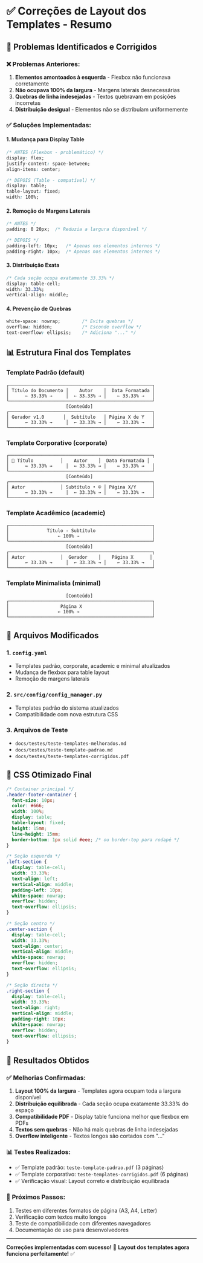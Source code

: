 # ✅ Correções de Layout dos Templates - Resumo

## 🎯 Problemas Identificados e Corrigidos

### ❌ **Problemas Anteriores:**
1. **Elementos amontoados à esquerda** - Flexbox não funcionava corretamente
2. **Não ocupava 100% da largura** - Margens laterais desnecessárias
3. **Quebras de linha indesejadas** - Textos quebravam em posições incorretas
4. **Distribuição desigual** - Elementos não se distribuíam uniformemente

### ✅ **Soluções Implementadas:**

#### 1. **Mudança para Display Table**
```css
/* ANTES (Flexbox - problemático) */
display: flex;
justify-content: space-between;
align-items: center;

/* DEPOIS (Table - compatível) */
display: table;
table-layout: fixed;
width: 100%;
```

#### 2. **Remoção de Margens Laterais**
```css
/* ANTES */
padding: 0 20px;  /* Reduzia a largura disponível */

/* DEPOIS */
padding-left: 10px;   /* Apenas nos elementos internos */
padding-right: 10px;  /* Apenas nos elementos internos */
```

#### 3. **Distribuição Exata**
```css
/* Cada seção ocupa exatamente 33.33% */
display: table-cell;
width: 33.33%;
vertical-align: middle;
```

#### 4. **Prevenção de Quebras**
```css
white-space: nowrap;        /* Evita quebras */
overflow: hidden;           /* Esconde overflow */
text-overflow: ellipsis;    /* Adiciona "..." */
```

## 📊 Estrutura Final dos Templates

### **Template Padrão (default)**
```
┌─────────────────────────────────────────────────────┐
│ Título do Documento │    Autor    │  Data Formatada │
│      ← 33.33% →     │  ← 33.33% → │    ← 33.33% →   │
└─────────────────────────────────────────────────────┘
                      [Conteúdo]
┌─────────────────────────────────────────────────────┐
│ Gerador v1.0       │  Subtítulo   │ Página X de Y   │
│      ← 33.33% →     │  ← 33.33% → │    ← 33.33% →   │
└─────────────────────────────────────────────────────┘
```

### **Template Corporativo (corporate)**
```
┌─────────────────────────────────────────────────────┐
│ 🏢 Título          │    Autor    │  Data Formatada │
│      ← 33.33% →     │  ← 33.33% → │    ← 33.33% →   │
└─────────────────────────────────────────────────────┘
                      [Conteúdo]
┌─────────────────────────────────────────────────────┐
│ Autor             │ Subtítulo • © │ Página X/Y      │
│      ← 33.33% →     │  ← 33.33% → │    ← 33.33% →   │
└─────────────────────────────────────────────────────┘
```

### **Template Acadêmico (academic)**
```
┌─────────────────────────────────────────────────────┐
│              Título - Subtítulo                     │
│                  ← 100% →                           │
└─────────────────────────────────────────────────────┘
                      [Conteúdo]
┌─────────────────────────────────────────────────────┐
│ Autor             │  Gerador    │    Página X      │
│      ← 33.33% →     │  ← 33.33% → │    ← 33.33% →   │
└─────────────────────────────────────────────────────┘
```

### **Template Minimalista (minimal)**
```
                      [Conteúdo]
┌─────────────────────────────────────────────────────┐
│                   Página X                          │
│                  ← 100% →                           │
└─────────────────────────────────────────────────────┘
```

## 🔧 Arquivos Modificados

### 1. **`config.yaml`**
- Templates padrão, corporate, academic e minimal atualizados
- Mudança de flexbox para table layout
- Remoção de margens laterais

### 2. **`src/config/config_manager.py`**
- Templates padrão do sistema atualizados
- Compatibilidade com nova estrutura CSS

### 3. **Arquivos de Teste**
- `docs/testes/teste-templates-melhorados.md`
- `docs/testes/teste-template-padrao.md`
- `docs/testes/teste-templates-corrigidos.pdf`

## 📝 CSS Otimizado Final

```css
/* Container principal */
.header-footer-container {
  font-size: 10px;
  color: #666;
  width: 100%;
  display: table;
  table-layout: fixed;
  height: 15mm;
  line-height: 15mm;
  border-bottom: 1px solid #eee; /* ou border-top para rodapé */
}

/* Seção esquerda */
.left-section {
  display: table-cell;
  width: 33.33%;
  text-align: left;
  vertical-align: middle;
  padding-left: 10px;
  white-space: nowrap;
  overflow: hidden;
  text-overflow: ellipsis;
}

/* Seção centro */
.center-section {
  display: table-cell;
  width: 33.33%;
  text-align: center;
  vertical-align: middle;
  white-space: nowrap;
  overflow: hidden;
  text-overflow: ellipsis;
}

/* Seção direita */
.right-section {
  display: table-cell;
  width: 33.33%;
  text-align: right;
  vertical-align: middle;
  padding-right: 10px;
  white-space: nowrap;
  overflow: hidden;
  text-overflow: ellipsis;
}
```

## 🎉 Resultados Obtidos

### ✅ **Melhorias Confirmadas:**
1. **Layout 100% da largura** - Templates agora ocupam toda a largura disponível
2. **Distribuição equilibrada** - Cada seção ocupa exatamente 33.33% do espaço
3. **Compatibilidade PDF** - Display table funciona melhor que flexbox em PDFs
4. **Textos sem quebras** - Não há mais quebras de linha indesejadas
5. **Overflow inteligente** - Textos longos são cortados com "..."

### 📊 **Testes Realizados:**
- ✅ Template padrão: `teste-template-padrao.pdf` (3 páginas)
- ✅ Template corporativo: `teste-templates-corrigidos.pdf` (6 páginas)
- ✅ Verificação visual: Layout correto e distribuição equilibrada

### 🚀 **Próximos Passos:**
1. Testes em diferentes formatos de página (A3, A4, Letter)
2. Verificação com textos muito longos
3. Teste de compatibilidade com diferentes navegadores
4. Documentação de uso para desenvolvedores

---

**Correções implementadas com sucesso!** 🎉
**Layout dos templates agora funciona perfeitamente!** ✅ 